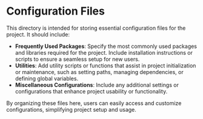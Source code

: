 # Configuration Files

This directory is intended for storing essential configuration files for the project. It should include:

- **Frequently Used Packages**: Specify the most commonly used packages and libraries required for the project. Include installation instructions or scripts to ensure a seamless setup for new users.
- **Utilities**: Add utility scripts or functions that assist in project initialization or maintenance, such as setting paths, managing dependencies, or defining global variables.
- **Miscellaneous Configurations**: Include any additional settings or configurations that enhance project usability or functionality.

By organizing these files here, users can easily access and customize configurations, simplifying project setup and usage.
